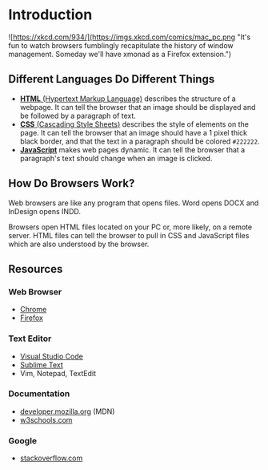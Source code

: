 # Introduction

![https://xkcd.com/934/](https://imgs.xkcd.com/comics/mac_pc.png "It's fun to watch browsers fumblingly recapitulate the history of window management. Someday we'll have xmonad as a Firefox extension.")

## Different Languages Do Different Things

* [__HTML__ (Hypertext Markup Language)](https://en.wikipedia.org/wiki/HTML) describes the structure of a webpage. It can tell the browser that an image should be displayed and be followed by a paragraph of text.
* [__CSS__ (Cascading Style Sheets)](https://en.wikipedia.org/wiki/Cascading_Style_Sheets) describes the style of elements on the page. It can tell the browser that an image should have a 1 pixel thick black border, and that the text in a paragraph should be colored `#222222`.
* [__JavaScript__](https://en.wikipedia.org/wiki/JavaScript) makes web pages dynamic. It can tell the browser that a paragraph's text should change when an image is clicked.

## How Do Browsers Work?

Web browsers are like any program that opens files. Word opens DOCX and InDesign opens INDD.

Browsers open HTML files located on your PC or, more likely, on a remote server. HTML files can tell the browser to pull in CSS and JavaScript files which are also understood by the browser.

## Resources

### Web Browser

* [Chrome](https://www.google.com/chrome/)
* [Firefox](https://www.mozilla.org/en-US/firefox/new/)

### Text Editor

* [Visual Studio Code](https://code.visualstudio.com/)
* [Sublime Text](https://www.sublimetext.com/)
* Vim, Notepad, TextEdit

### Documentation

* [developer.mozilla.org](https://developer.mozilla.org/en-US/) (MDN)
* [w3schools.com](https://www.w3schools.com/)

### Google

* [stackoverflow.com](https://stackoverflow.com/)
